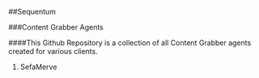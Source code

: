 ##Sequentum 

###Content Grabber Agents

####This Github Repository is a collection of all Content Grabber agents created for various clients.

1. SefaMerve
